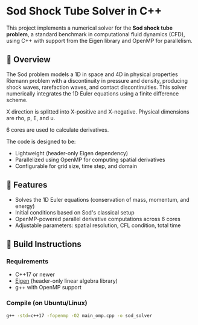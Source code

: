 # Sod Shock Tube Solver in C++

This project implements a numerical solver for the **Sod shock tube problem**, a standard benchmark in computational fluid dynamics (CFD), using C++ with support from the Eigen library and OpenMP for parallelism.

## 📌 Overview

The Sod problem models a 1D in space and 4D in physical properties Riemann problem with a discontinuity in pressure and density, producing shock waves, rarefaction waves, and contact discontinuities.
This solver numerically integrates the 1D Euler equations using a finite difference scheme.

X direction is splitted into X-positive and X-negative. 
Physical dimensions are rho, p, E, and u.

6 cores are used to calculate derivatives.

The code is designed to be:

- Lightweight (header-only Eigen dependency)
- Parallelized using OpenMP for computing spatial derivatives
- Configurable for grid size, time step, and domain

## 🚀 Features

- Solves the 1D Euler equations (conservation of mass, momentum, and energy)
- Initial conditions based on Sod's classical setup
- OpenMP-powered parallel derivative computations across 6 cores
- Adjustable parameters: spatial resolution, CFL condition, total time

## 🔧 Build Instructions

### Requirements

- C++17 or newer
- [Eigen](https://eigen.tuxfamily.org) (header-only linear algebra library)
- g++ with OpenMP support

### Compile (on Ubuntu/Linux)

```bash
g++ -std=c++17 -fopenmp -O2 main_omp.cpp -o sod_solver
